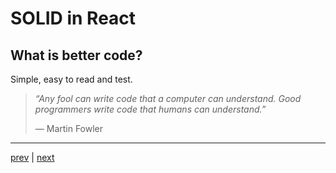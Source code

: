 # SOLID in React

## What is better code?

Simple, easy to read and test.

> _“Any fool can write code that a computer can understand. Good programmers write code that humans can understand.”_
>
> — Martin Fowler

---

[prev](slide1.md) | [next](slide3.md)
